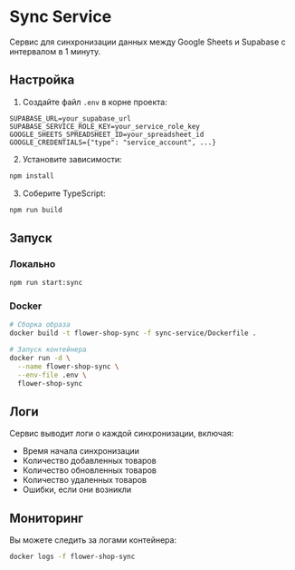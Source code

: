 # Sync Service

Сервис для синхронизации данных между Google Sheets и Supabase с интервалом в 1 минуту.

## Настройка

1. Создайте файл `.env` в корне проекта:
```env
SUPABASE_URL=your_supabase_url
SUPABASE_SERVICE_ROLE_KEY=your_service_role_key
GOOGLE_SHEETS_SPREADSHEET_ID=your_spreadsheet_id
GOOGLE_CREDENTIALS={"type": "service_account", ...}
```

2. Установите зависимости:
```bash
npm install
```

3. Соберите TypeScript:
```bash
npm run build
```

## Запуск

### Локально
```bash
npm run start:sync
```

### Docker
```bash
# Сборка образа
docker build -t flower-shop-sync -f sync-service/Dockerfile .

# Запуск контейнера
docker run -d \
  --name flower-shop-sync \
  --env-file .env \
  flower-shop-sync
```

## Логи

Сервис выводит логи о каждой синхронизации, включая:
- Время начала синхронизации
- Количество добавленных товаров
- Количество обновленных товаров
- Количество удаленных товаров
- Ошибки, если они возникли

## Мониторинг

Вы можете следить за логами контейнера:
```bash
docker logs -f flower-shop-sync
```

